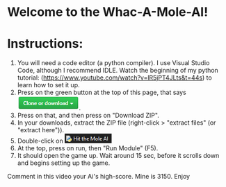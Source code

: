 # Welcome to the Whac-A-Mole-AI!
# Instructions:
1. You will need a code editor (a python compiler). I use Visual Studio Code, although I recommend IDLE. Watch the beginning of my python tutorial: (https://www.youtube.com/watch?v=lR5jPT4JLts&t=44s) to learn how to set it up.
2. Press on the green button at the top of this page, that says ![](clone.png).
3. Press on that, and then press on "Download ZIP".
4. In your downloads, extract the ZIP file (right-click > "extract files" (or "extract here")).
5. Double-click on !["Whac A Mole Ai.py](hit.png)
6. At the top, press on run, then "Run Module" (F5).
7. It should open the game up. Wait around 15 sec, before it scrolls down and begins setting up the game.

Comment in this video your Ai's high-score. Mine is 3150.
Enjoy

